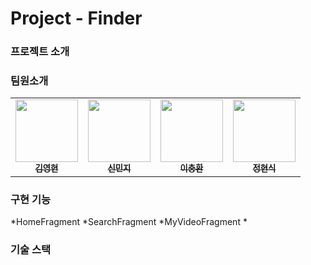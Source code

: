 # Project - Finder

### 프로젝트 소개

### 팀원소개
<table>
  <tbody>
    <tr>
      <td align="center"><a href="https://github.com/AgileCatch"><img src="" width="100px;"><br /><sub><b>김영현</b></sub></a><br /></a></td>
      <td align="center"><a href="https://github.com/minji05"><img src="" width="100px;"><br /><sub><b>신민지</b></sub></a><br /></a></td>
      <td align="center"><a href="https://github.com/LeeChoongHwan"><img src="" width="100px;"><br /><sub><b>이충환</b></sub></a><br /></a></td>
      <td align="center"><a href="https://github.com/junghyunsick"><img src="" width="100px;"><br /><sub><b>정현식</b></sub></a><br /></a></td>
     <tr/>
  </tbody>
</table>

### 구현 기능
*HomeFragment
*SearchFragment
*MyVideoFragment
*

### 기술 스택
